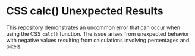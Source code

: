 # CSS calc() Unexpected Results

This repository demonstrates an uncommon error that can occur when using the CSS `calc()` function. The issue arises from unexpected behavior with negative values resulting from calculations involving percentages and pixels.